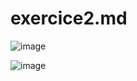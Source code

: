# exercice2.md
![image](https://github.com/user-attachments/assets/07e48a9f-ca2d-46c0-b5ab-ba063747e4f3)

![image](https://github.com/user-attachments/assets/30b5d739-b98b-4b89-8bc7-b08e5c719ac6)
